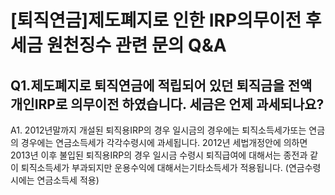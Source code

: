 >
 
# [퇴직연금]제도폐지로 인한 IRP의무이전 후 세금 원천징수 관련 문의 Q&A
## Q1.제도폐지로 퇴직연금에 적립되어 있던 퇴직금을 전액 개인IRP로 의무이전 하였습니다. 세금은 언제 과세되나요?
A1.
2012년말까지 개설된 퇴직용IRP의 경우 일시금의 경우에는 퇴직소득세가또는 연금의 경우에는 연금소득세가 각각수령시에 과세됩니다.
2012년 세법개정안에 의하면2013년 이후 불입된 퇴직용IRP의 경우 일시금 수령시
퇴직급여에 대해서는 종전과 같이 퇴직소득세가 부과되지만 운용수익에 대해서는기타소득세가 적용됩니다. (연금수령시에는 연금소득세 적용)
